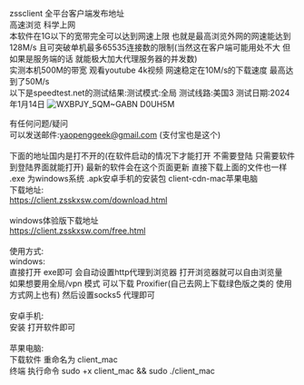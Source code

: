 zssclient 全平台客户端发布地址 <br>
高速浏览 科学上网 <br>
本软件在1G以下的宽带完全可以达到网速上限 也就是最高浏览外网的网速能达到128M/s 且可突破单机最多65535连接数的限制(当然这在客户端可能用处不大 但如果是服务端的话 就能极大加大代理服务器的并发数) <br>
实测本机500M的带宽  观看youtube 4k视频 网速稳定在10M/s的下载速度 最高达到了50M/s <br>
以下是speedtest.net的测试结果:测试模式:全局 测试线路:美国3 测试日期:2024年1月14日
![WXBPJY_5QM~GABN D0UH5M](https://github.com/380wmda999/client/assets/8896163/937eecd7-5780-40ff-ac86-91b002d770e6)

有任何问题/疑问<br>可以发送邮件:yaopenggeek@gmail.com (支付宝也是这个) <br>
 <br>
下面的地址国内是打不开的(在软件启动的情况下才能打开 不需要登陆 只需要软件到登陆界面就能打开) 最新的软件会在这个页面更新 直接下载上面的文件也一样 
<br>.exe 为windows系统 .apk安卓手机的安装包 client-cdn-mac苹果电脑<br>
下载地址: <br>
https://client.zsskxsw.com/download.html<br>
 <br>
windows体验版下载地址 <br>
https://client.zsskxsw.com/free.html<br>
 <br>
使用方式: <br>
windows:  <br>
直接打开 exe即可 会自动设置http代理到浏览器 打开浏览器就可以自由浏览量  <br>
如果想要用全局/vpn 模式 可以下载 Proxifier(自己去网上下载绿色版之类的 使用方式网上也有) 然后设置socks5 代理即可 <br>
 <br>
安卓手机: <br>
安装 打开软件即可 <br>
 <br>
苹果电脑: <br>
下载软件 重命名为 client_mac <br>
终端 执行命令 sudo +x client_mac && sudo ./client_mac <br>
 <br>
